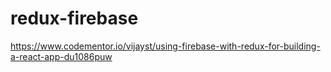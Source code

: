 # redux-firebase
https://www.codementor.io/vijayst/using-firebase-with-redux-for-building-a-react-app-du1086puw
